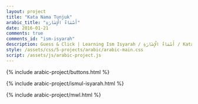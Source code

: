 ```yaml
---
layout: project
title: "Kata Nama Tunjuk"
arabic_title: "أَسْمَاءُ الْإِشَارَةِ"
date: 2016-01-21
comments: true
comments_id: "ism-isyarah"
description: Guess & Click | Learning Ism Isyarah / أَسْمَاءُ الْإِشَارَةِ / Kata Nama Tunjuk - Interactively
style: /assets/css/5-projects/arabic/arabic-main.css
script: /assets/js/arabic-project.js
---
```


{% include arabic-project/buttons.html %}

{% include arabic-project/ismul-isyarah.html %}

{% include arabic-project/mwl.html %}
